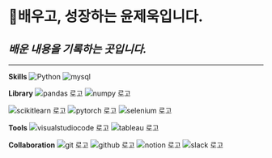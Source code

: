 # 👋배우고, 성장하는 윤제욱입니다.
## _배운 내용을 기록하는 곳입니다._
---

**Skills**
![Python](https://img.shields.io/badge/python-3776AB?style=for-the-badge&logo=python&logoColor=white "Python 로고")  ![mysql](https://img.shields.io/badge/mysql-4479A1?style=for-the-badge&logo=mysql&logoColor=white "mysql 로고")  

**Library**
![pandas 로고](https://img.shields.io/badge/pandas-150458?style=for-the-badge&logo=pandas&logoColor=white "pandas 로고") ![numpy 로고](https://img.shields.io/badge/numpy-013243?style=for-the-badge&logo=numpy&logoColor=white "numpy 로고")  

![scikitlearn 로고](https://img.shields.io/badge/scikitlearn-F7931E?style=for-the-badge&logo=scikitlearn&logoColor=white "scikitlearn  로고") ![pytorch 로고](https://img.shields.io/badge/pytorch-EE4C2C?style=for-the-badge&logo=pytorch&logoColor=white "pytorch  로고") ![selenium 로고](https://img.shields.io/badge/selenium-43B02A?style=for-the-badge&logo=selenium&logoColor=white "selenium  로고")  

**Tools**
![visualstudiocode 로고](https://img.shields.io/badge/visualstudiocode-007ACC?style=for-the-badge&logo=visualstudiocode&logoColor=white "visualstudiocode 로고") ![tableau 로고](https://img.shields.io/badge/tableau-E97627?style=for-the-badge&logo=tableau&logoColor=white "tableau 로고")  

**Collaboration**
![git 로고](https://img.shields.io/badge/git-F05032?style=for-the-badge&logo=git&logoColor=white "git 로고") ![github 로고](https://img.shields.io/badge/github-181717?style=for-the-badge&logo=github&logoColor=white "github 로고") ![notion 로고](https://img.shields.io/badge/notion-000000?style=for-the-badge&logo=notion&logoColor=white "notion 로고") ![slack 로고](https://img.shields.io/badge/slack-4A154B?style=for-the-badge&logo=slack&logoColor=white "slack 로고") 
